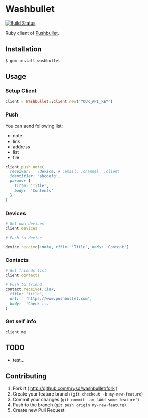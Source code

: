 # Washbullet

[![Build Status](https://travis-ci.org/hrysd/washbullet.svg?branch=support-channel)](https://travis-ci.org/hrysd/washbullet)

Ruby client of [Pushbullet](https://www.pushbullet.com/).

## Installation

```
$ gem install washbullet
```

## Usage

### Setup Client

```ruby
client = Washbullet::Client.new('YOUR_API_KEY')
```

### Push

You can send following list:
- note
- link
- address
- list
- file

```ruby
client.push_note(
  receiver:   :device, # :email, :channel, :client
  identifier: 'abcdefg',
  params: {
    title: 'Title',
    body:  'Contents'
  }
)
```

### Devices

```ruby
# Get own devices
client.devices

# Push to device

device.receive(:note, title: 'Title', body: 'Content')
```

### Contacts

```ruby
# Get friends list
client.contacts

# Push to friend
contact.receive(:link,
  title: 'title',
  url:   'https://www.pushbullet.com',
  body:  'Check it.'
)
```

### Get self info

```
client.me
```

## TODO

- test...

## Contributing

1. Fork it ( http://github.com/hrysd/washbullet/fork )
2. Create your feature branch (`git checkout -b my-new-feature`)
3. Commit your changes (`git commit -am 'Add some feature'`)
4. Push to the branch (`git push origin my-new-feature`)
5. Create new Pull Request

